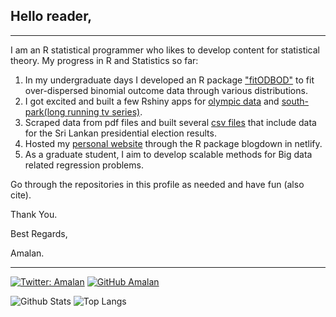 ## Hello reader, 
---

I am an R statistical programmer who likes to develop content for statistical theory. My progress in R and Statistics so far:
1. In my undergraduate days I developed an R package ["fitODBOD"](https://cran.r-project.org/web/packages/fitODBOD/index.html) to fit over-dispersed binomial outcome data through various distributions. 
2. I got excited and built a few Rshiny apps for [olympic data](https://amalan-con-stat.shinyapps.io/olympic/) and [south-park(long running tv series)](https://amalan-con-stat.shinyapps.io/southparktextanalytics/). 
3. Scraped data from pdf files and built several [csv files](https://github.com/Amalan-ConStat/PresidentialElection) that include data for the Sri Lankan presidential election results.
4. Hosted my [personal website](https://amalan-con-stat.netlify.app/) through the R package blogdown in netlify. 
5. As a graduate student, I aim to develop scalable methods for Big data related regression problems. 

Go through the repositories in this profile as needed and have fun (also cite).

Thank You.

Best Regards,

Amalan.

---

[![Twitter: Amalan](https://img.shields.io/twitter/follow/Amalan_Con_Stat?style=social)](https://twitter.com/Amalan_Con_Stat)
[![GitHub Amalan](https://img.shields.io/github/followers/Amalan-ConStat?label=follow&style=social)](https://github.com/Amalan-ConStat)

![Github Stats](https://github-readme-stats.vercel.app/api?username=Amalan-ConStat&count_private=true&show_icons=true&include_all_commits=true)
![Top Langs](https://github-readme-stats.vercel.app/api/top-langs/?username=Amalan-ConStat&hide=TeX&layout=compact)
